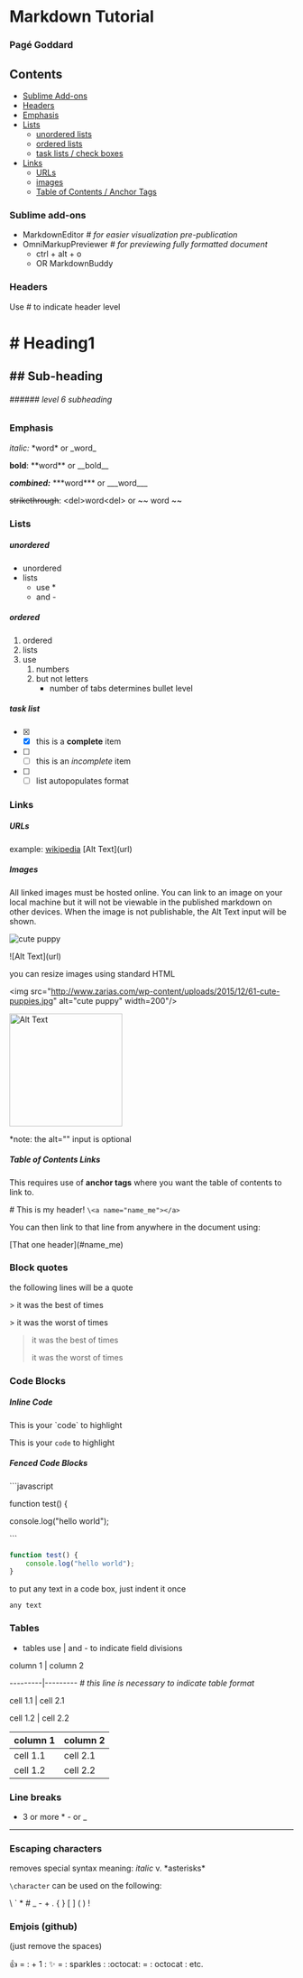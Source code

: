 # Markdown Tutorial
### Pagé Goddard

## Contents
* [Sublime Add-ons](#add-ons)
* [Headers](#headers)
* [Emphasis](#emphasis)
* [Lists](#lists)
    - [unordered lists](#unordered)
    - [ordered lists](#ordered)
    - [task lists / check boxes](#tasks)
* [Links](#links)
    - [URLs](#url)
    - [images](#images)
    - [Table of Contents / Anchor Tags](#contents)



### Sublime add-ons <a name="add-ons"></a>
* MarkdownEditor *# for easier visualization pre-publication*
* OmniMarkupPreviewer *# for previewing fully formatted document*
    - ctrl + alt + o
    - OR MarkdownBuddy

### Headers <a name="headers"></a>
Use \# to indicate header level
# \# Heading1
## \#\# Sub-heading
###### \#\#\#\#\#\# level 6 subheading

### Emphasis <a name="emphasis"></a>
*italic:* \*word\* or \_word\_ <a name="italic"></a>

**bold**: \*\*word\*\* or \_\_bold\_\_ <a name="bold"></a>

***combined:*** \*\*\*word\*\*\* or \_\_\_word\_\_\_ <a name="combo"></a>

<del>strikethrough</del>: <del\>word<del\> or ~~ word ~~ <a name="strike"></a>

### Lists <a name="lists"></a>
##### unordered <a name="unordered"></a>
* unordered
* lists
    -  use \*
    - and \-

##### ordered <a name="ordered"></a>
1. ordered
2. lists
3. use
    1. numbers
    2. but not letters
        * number of tabs determines bullet level

##### task list <a name="tasks"></a>
- [x] - [x] this is a **complete** item
- [ ] - [ ] this is an *incomplete* item
- [ ] - [ ] list autopopulates format

### Links <a name="links"></a>
##### URLs <a name="urls"></a>
example: [wikipedia](https://en.wikipedia.org/wiki/Main_Page)
\[Alt Text](url)

##### Images <a name="images"></a>
All linked images must be hosted online. You can link to an image on your local machine but it will not be viewable in the published markdown on other devices. When the image is not publishable, the Alt Text input will be shown.

![cute puppy](http://www.zarias.com/wp-content/uploads/2015/12/61-cute-puppies.jpg)

\!\[Alt Text](url)

you can resize images using standard HTML

<img src="http://www.zarias.com/wp-content/uploads/2015/12/61-cute-puppies.jpg" alt="cute puppy" width=200"/>

<img src="url" alt="Alt Text" width=200/> 

*note: the alt="" input is optional

##### Table of Contents Links <a name="contents"></a>
This requires use of **anchor tags** where you want the table of contents to link to.

\# This is my header! `\<a name="name_me"></a>`


You can then link to that line from anywhere in the document using:

\[That one header\]\(\#name_me\)

### Block quotes <a name="quotes"></a>
the following lines will be a quote

\> it was the best of times

\> it was the worst of times
> it was the best of times
> 
> it was the worst of times

### Code Blocks <a name="code"></a>
##### Inline Code <a name="inline"></a>

This is your \`code\` to highlight

This is your `code` to highlight

##### Fenced Code Blocks <a name="block"></a>

\```javascript

function test() {

console.log("hello world");

\```

```javascript
function test() {
    console.log("hello world");
}
```

to put any text in a code box, just indent it once

    any text

### Tables <a name="tables"></a>
* tables use | and - to indicate field divisions

column 1 | column 2

\---------|--------- *# this line is necessary to indicate table format*

cell 1.1 | cell 2.1

cell 1.2 | cell 2.2

column 1 | column 2
---------|---------
cell 1.1 | cell 2.1
cell 1.2 | cell 2.2

### Line breaks <a name="linebreak"></a>
* 3 or more \* \- or \_
---


### Escaping characters <a name="escape"></a>
removes special syntax meaning: 
*italic* v. \*asterisks\*

`\character` can be used on the following:

\\ \` \* \# \_ \- \+ \.
\{ \} \[ \] \( \) \!

### Emjois (github) <a name="emojis"></a>

(just remove the spaces)

:+1: = \: \+ 1 \:
:sparkles: = \: sparkles \:
:octocat: = \: octocat \:
etc.
